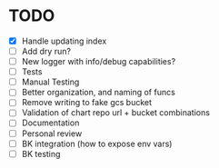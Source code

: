 # TODO

- [x] Handle updating index
- [ ] Add dry run?
- [ ] New logger with info/debug capabilities?
- [ ] Tests
- [ ] Manual Testing
- [ ] Better organization, and naming of funcs
- [ ] Remove writing to fake gcs bucket
- [ ] Validation of chart repo url + bucket combinations
- [ ] Documentation
- [ ] Personal review
- [ ] BK integration (how to expose env vars)
- [ ] BK testing